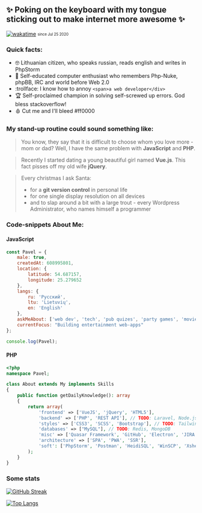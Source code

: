 ## ✨ Poking on the keyboard with my tongue sticking out to make internet more awesome ✨
[![wakatime](https://wakatime.com/badge/user/a47e484d-baa5-4c04-80e7-ce9cf7bebd8c.svg)](https://wakatime.com/@a47e484d-baa5-4c04-80e7-ce9cf7bebd8c) <sub><sup>since Jul 25 2020</sub></sup>

### Quick facts:
- :nerd_face: Lithuanian citizen, who speaks russian, reads english and writes in PhpStorm
- :older_man: Self-educated computer enthusiast who remembers Php-Nuke, phpBB, IRC and world before Web 2.0
- :trollface: I know how to annoy `<span>a web developer</div>`
- :trophy: Self-proclaimed champion in solving self-screwed up errors. God bless stackoverflow!
- :drop_of_blood: Cut me and I'll bleed #ff0000

### My stand-up routine could sound something like:
> You know, they say that it is difficult to choose whom you love more - mom or dad? Well, I have the same problem with **JavaScript** and **PHP**.

> Recently I started dating a young beautiful girl named **Vue.js**. This fact pisses off my old wife **jQuery**.

> Every christmas I ask Santa:
> - for a **git version control** in personal life
> - for one single display resolution on all devices
> - and to slap around a bit with a large trout - every Wordpress Administrator, who names himself a programmer

### Code-snippets About Me:

#### JavaScript
```javascript
const Pavel = {
    male: true,
    createdAt: 608995801,
    location: {
        latitude: 54.687157,
        longitude: 25.279652
    },
    langs: {
        ru: 'Русский',
        ltu: 'Lietuvių',
        en: 'English'
    },
    askMeAbout: ['web dev', 'tech', 'pub quizes', 'party games', 'movies'],
    currentFocus: "Building entertainment web-apps"
};

console.log(Pavel);
```

#### PHP
```php
<?php
namespace Pavel;

class About extends My implements Skills
{
    public function getDailyKnowledge(): array
    {
        return array(
            'frontend' => ['VueJS', 'jQuery', 'HTML5'],
            'backend' => ['PHP', 'REST API'], // TODO: Laravel, Node.js
            'styles' => ['CSS3', 'SCSS', 'Bootstrap'], // TODO: TailwindCSS
            'databases' => ["MySQL"], // TODO: Redis, MongoDB
            'misc' => ['Quasar Framework', 'GitHub', 'Electron', 'JIRA', 'Trello'],
            'architecture' => ['SPA', 'PWA', 'SSR'],
            'soft': ['PhpStorm', 'Postman', 'HeidiSQL', 'WinSCP', 'Xshell', 'Photoshop'],
        );
    }
}
```






### Some stats
[![GitHub Streak](http://github-readme-streak-stats.herokuapp.com?user=zikju&theme=radical&date_format=M%20j%5B%2C%20Y%5D)](https://git.io/streak-stats)

[![Top Langs](https://github-readme-stats.vercel.app/api/top-langs/?username=zikju&theme=radical)](https://github.com/anuraghazra/github-readme-stats)
